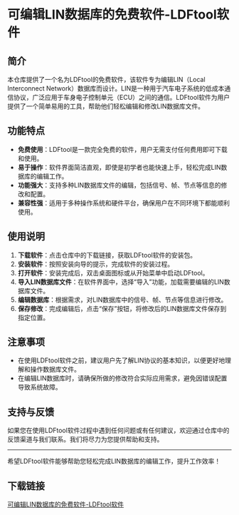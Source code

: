 # 可编辑LIN数据库的免费软件-LDFtool软件

## 简介
本仓库提供了一个名为LDFtool的免费软件，该软件专为编辑LIN（Local Interconnect Network）数据库而设计。LIN是一种用于汽车电子系统的低成本通信协议，广泛应用于车身电子控制单元（ECU）之间的通信。LDFtool软件为用户提供了一个简单易用的工具，帮助他们轻松编辑和修改LIN数据库文件。

## 功能特点
- **免费使用**：LDFtool是一款完全免费的软件，用户无需支付任何费用即可下载和使用。
- **易于操作**：软件界面简洁直观，即使是初学者也能快速上手，轻松完成LIN数据库的编辑工作。
- **功能强大**：支持多种LIN数据库文件的编辑，包括信号、帧、节点等信息的修改和配置。
- **兼容性强**：适用于多种操作系统和硬件平台，确保用户在不同环境下都能顺利使用。

## 使用说明
1. **下载软件**：点击仓库中的下载链接，获取LDFtool软件的安装包。
2. **安装软件**：按照安装向导的提示，完成软件的安装过程。
3. **打开软件**：安装完成后，双击桌面图标或从开始菜单中启动LDFtool。
4. **导入LIN数据库文件**：在软件界面中，选择“导入”功能，加载需要编辑的LIN数据库文件。
5. **编辑数据库**：根据需求，对LIN数据库中的信号、帧、节点等信息进行修改。
6. **保存修改**：完成编辑后，点击“保存”按钮，将修改后的LIN数据库文件保存到指定位置。

## 注意事项
- 在使用LDFtool软件之前，建议用户先了解LIN协议的基本知识，以便更好地理解和操作数据库文件。
- 在编辑LIN数据库时，请确保所做的修改符合实际应用需求，避免因错误配置导致系统故障。

## 支持与反馈
如果您在使用LDFtool软件过程中遇到任何问题或有任何建议，欢迎通过仓库中的反馈渠道与我们联系。我们将尽力为您提供帮助和支持。

---

希望LDFtool软件能够帮助您轻松完成LIN数据库的编辑工作，提升工作效率！

## 下载链接

[可编辑LIN数据库的免费软件-LDFtool软件](https://pan.quark.cn/s/4a1e2d3d88e2)